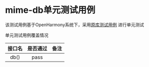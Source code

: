 # mime-db单元测试用例

该测试用例基于OpenHarmony系统下，采用[原库测试用例](https://github.com/jshttp/mime-db/tree/master/test/index.js)
进行单元测试

单元测试用例覆盖情况

| 接口名  |                    是否通过	                     |备注|
|:----:|:--------------------------------------------:|:---:|
| db() |                     pass                     |       |
